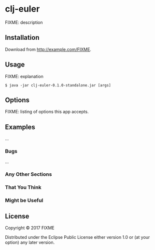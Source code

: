 # clj-euler

FIXME: description

## Installation

Download from http://example.com/FIXME.

## Usage

FIXME: explanation

    $ java -jar clj-euler-0.1.0-standalone.jar [args]

## Options

FIXME: listing of options this app accepts.

## Examples

...

### Bugs

...

### Any Other Sections
### That You Think
### Might be Useful

## License

Copyright © 2017 FIXME

Distributed under the Eclipse Public License either version 1.0 or (at
your option) any later version.
